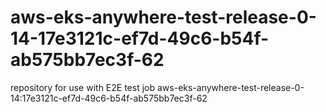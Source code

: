 # aws-eks-anywhere-test-release-0-14-17e3121c-ef7d-49c6-b54f-ab575bb7ec3f-62
repository for use with E2E test job aws-eks-anywhere-test-release-0-14:17e3121c-ef7d-49c6-b54f-ab575bb7ec3f-62
